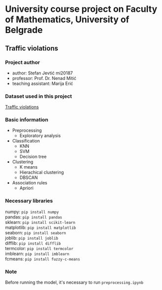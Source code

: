 # University course project on Faculty of Mathematics, University of Belgrade
## Traffic violations

### Project author
  - author: Stefan Jevtić mi20187
  - professor: Prof. Dr. Nenad Mitić
  - teaching assistant: Marija Erić

### Dataset used in this project
[Traffic violations](https://www.openml.org/search?type=data&sort=nr_of_downloads&status=active&qualities.NumberOfInstances=between_1000_10000&qualities.NumberOfFeatures=between_10_100&qualities.NumberOfClasses=gte_2&id=42345)

### Basic information
  - Preprocessing
    * Exploratory analysis
  - Classification
    * KNN
    * SVM
    * Decision tree
  - Clustering
    * K means
    * Hierachical clustering
    * DBSCAN
  - Association rules
    * Apriori

### Necessary libraries
numpy: `pip install numpy` <br>
pandas: `pip install pandas`<br>
sklearn: `pip install scikit-learn`<br>
matplotlib: `pip install matplotlib`<br>
seaborn: `pip install seaborn`<br>
joblib: `pip install joblib`<br>
difflib: `pip install difflib`<br>
termcolor: `pip install termcolor`<br>
imblearn: `pip install imblearn`<br>
fcmeans: `pip install fuzzy-c-means`<br>

### Note
Before running the model, it's necessary to run `preprocessing.ipynb`

